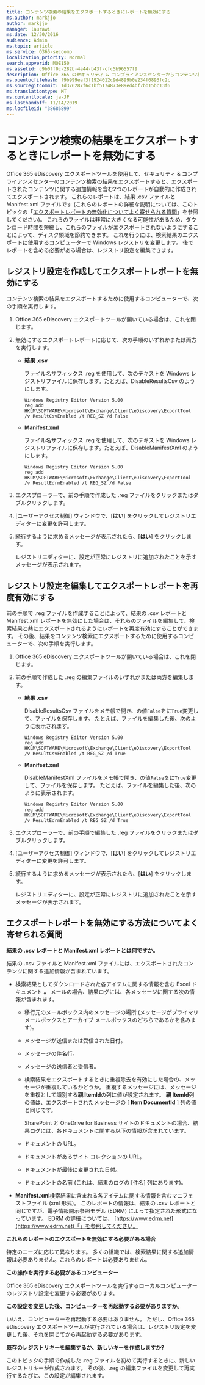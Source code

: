 ```yaml
---
title: コンテンツ検索の結果をエクスポートするときにレポートを無効にする
ms.author: markjjo
author: markjjo
manager: laurawi
ms.date: 12/30/2016
audience: Admin
ms.topic: article
ms.service: O365-seccomp
localization_priority: Normal
search.appverid: MOE150
ms.assetid: c9b0ff0c-282b-4a44-b43f-cfc5b96557f9
description: Office 365 のセキュリティ & コンプライアンスセンターからコンテンツ検索の結果をエクスポートするときにレポートを無効にするには、ローカルコンピューターの Windows レジストリを編集します。 これらのレポートを無効にすると、ダウンロード時間が短縮され、ディスク容量が節約されます。
ms.openlocfilehash: f9b999eaf3f1924012c9d4899b0e234f0893fc2c
ms.sourcegitcommit: 1d376287f6c1bf5174873e89ed4bf7bb15bc13f6
ms.translationtype: MT
ms.contentlocale: ja-JP
ms.lasthandoff: 11/14/2019
ms.locfileid: "38686899"
---
```

# <a name="disable-reports-when-you-export-content-search-results"></a>コンテンツ検索の結果をエクスポートするときにレポートを無効にする

Office 365 eDiscovery エクスポートツールを使用して、セキュリティ & コンプライアンスセンターのコンテンツ検索の結果をエクスポートすると、エクスポートされたコンテンツに関する追加情報を含む2つのレポートが自動的に作成されてエクスポートされます。 これらのレポートは、結果 .csv ファイルと Manifest.xml ファイルです (これらのレポートの詳細な説明については、このトピックの「[エクスポートレポートの無効化についてよく寄せられる質問](#frequently-asked-questions-about-disabling-export-reports)」を参照してください)。 これらのファイルは非常に大きくなる可能性があるため、ダウンロード時間を短縮し、これらのファイルがエクスポートされないようにすることによって、ディスク領域を節約できます。 これを行うには、検索結果のエクスポートに使用するコンピューターで Windows レジストリを変更します。 後でレポートを含める必要がある場合は、レジストリ設定を編集できます。 
  
## <a name="create-registry-settings-to-disable-the-export-reports"></a>レジストリ設定を作成してエクスポートレポートを無効にする

コンテンツ検索の結果をエクスポートするために使用するコンピューターで、次の手順を実行します。
  
1. Office 365 eDiscovery エクスポートツールが開いている場合は、これを閉じます。
    
2. 無効にするエクスポートレポートに応じて、次の手順のいずれかまたは両方を実行します。
    
    - **結果 .csv**
    
      ファイル名サフィックス .reg を使用して、次のテキストを Windows レジストリファイルに保存します。たとえば、DisableResultsCsv のようにします。
    
      ```text
      Windows Registry Editor Version 5.00
      reg add HKLM\SOFTWARE\Microsoft\Exchange\Client\eDiscovery\ExportTool /v ResultCsvEnabled /t REG_SZ /d False 
      ```

    - **Manifest.xml**
    
      ファイル名サフィックス .reg を使用して、次のテキストを Windows レジストリファイルに保存します。たとえば、DisableManifestXml のようにします。
    
      ```text
      Windows Registry Editor Version 5.00
      reg add HKLM\SOFTWARE\Microsoft\Exchange\Client\eDiscovery\ExportTool /v ResultEdrmEnabled /t REG_SZ /d False 
      ```

3. エクスプローラーで、前の手順で作成した .reg ファイルをクリックまたはダブルクリックします。
    
4. [ユーザーアクセス制御] ウィンドウで、[**はい**] をクリックしてレジストリエディターに変更を許可します。 
    
5. 続行するように求めるメッセージが表示されたら、[**はい**] をクリックします。
    
    レジストリエディターに、設定が正常にレジストリに追加されたことを示すメッセージが表示されます。
  
## <a name="edit-registry-settings-to-re-enable-the-export-reports"></a>レジストリ設定を編集してエクスポートレポートを再度有効にする

前の手順で .reg ファイルを作成することによって、結果の .csv レポートと Manifest.xml レポートを無効にした場合は、それらのファイルを編集して、検索結果と共にエクスポートされるようにレポートを再度有効にすることができます。 その後、結果をコンテンツ検索にエクスポートするために使用するコンピューターで、次の手順を実行します。
  
1. Office 365 eDiscovery エクスポートツールが開いている場合は、これを閉じます。
    
2. 前の手順で作成した .reg の編集ファイルのいずれかまたは両方を編集します。
    
    - **結果 .csv**
    
        DisableResultsCsv ファイルをメモ帳で開き、の値`False`をに`True`変更して、ファイルを保存します。 たとえば、ファイルを編集した後、次のように表示されます。
    
        ```text
        Windows Registry Editor Version 5.00
      reg add HKLM\SOFTWARE\Microsoft\Exchange\Client\eDiscovery\ExportTool /v ResultCsvEnabled /t REG_SZ /d True
        ```

    - **Manifest.xml**
    
        DisableManifestXml ファイルをメモ帳で開き、の値`False`をに`True`変更して、ファイルを保存します。 たとえば、ファイルを編集した後、次のように表示されます。
    
      ```text
      Windows Registry Editor Version 5.00
      reg add HKLM\SOFTWARE\Microsoft\Exchange\Client\eDiscovery\ExportTool /v ResultEdrmEnabled /t REG_SZ /d True
      ```

3. エクスプローラーで、前の手順で編集した .reg ファイルをクリックまたはダブルクリックします。
    
4. [ユーザーアクセス制御] ウィンドウで、[**はい**] をクリックしてレジストリエディターに変更を許可します。 
    
5. 続行するように求めるメッセージが表示されたら、[**はい**] をクリックします。
    
    レジストリエディターに、設定が正常にレジストリに追加されたことを示すメッセージが表示されます。
  
## <a name="frequently-asked-questions-about-disabling-export-reports"></a>エクスポートレポートを無効にする方法についてよく寄せられる質問

 **結果の .csv レポートと Manifest.xml レポートとは何ですか。**
  
結果の .csv ファイルと Manifest.xml ファイルには、エクスポートされたコンテンツに関する追加情報が含まれています。
  
- 検索結果としてダウンロードされた各アイテムに関する情報を含む Excel ドキュメント **。** メールの場合、結果ログには、各メッセージに関する次の情報が含まれます。 
    
  - 移行元のメールボックス内のメッセージの場所 (メッセージがプライマリ メールボックスとアーカイブ メールボックスのどちらであるかを含みます)。
    
  - メッセージが送信または受信された日付。
    
  - メッセージの件名行。
    
  - メッセージの送信者と受信者。
    
  - 検索結果をエクスポートするときに重複除去を有効にした場合の、メッセージが重複しているかどうか。 重複するメッセージには、メッセージを重複として識別する**親 ItemId**の列に値が設定されます。 **親 ItemId**列の値は、エクスポートされたメッセージの [ **Item DocumentId** ] 列の値と同じです。 
    
    SharePoint と OneDrive for Business サイトのドキュメントの場合、結果ログには、各ドキュメントに関する以下の情報が含まれています。
    
  - ドキュメントの URL。
    
  - ドキュメントがあるサイト コレクションの URL。
    
  - ドキュメントが最後に変更された日付。
    
  - ドキュメントの名前 (これは、結果のログの [件名] 列にあります)。
    
- **Manifest.xml**検索結果に含まれる各アイテムに関する情報を含むマニフェストファイル (xml 形式)。 このレポートの情報は、結果の .csv レポートと同じですが、電子情報開示参照モデル (EDRM) によって指定された形式になっています。 EDRM の詳細については、 [https://www.edrm.net](https://www.edrm.net)「」を参照してください。
    
 **これらのレポートのエクスポートを無効にする必要がある場合**
  
特定のニーズに応じて異なります。 多くの組織では、検索結果に関する追加情報は必要ありません。これらのレポートは必要ありません。
  
 **この操作を実行する必要があるコンピューター**
  
 Office 365 eDiscovery エクスポートツールを実行するローカルコンピューターのレジストリ設定を変更する必要があります。 
  
 **この設定を変更した後、コンピューターを再起動する必要がありますか。**
  
いいえ、コンピューターを再起動する必要はありません。 ただし、Office 365 eDiscovery エクスポートツールが実行されている場合は、レジストリ設定を変更した後、それを閉じてから再起動する必要があります。
  
 **既存のレジストリキーを編集するか、新しいキーを作成しますか?**
  
このトピックの手順で作成した .reg ファイルを初めて実行するときに、新しいレジストリキーが作成されます。 その後、.reg の編集ファイルを変更して再実行するたびに、この設定が編集されます。
